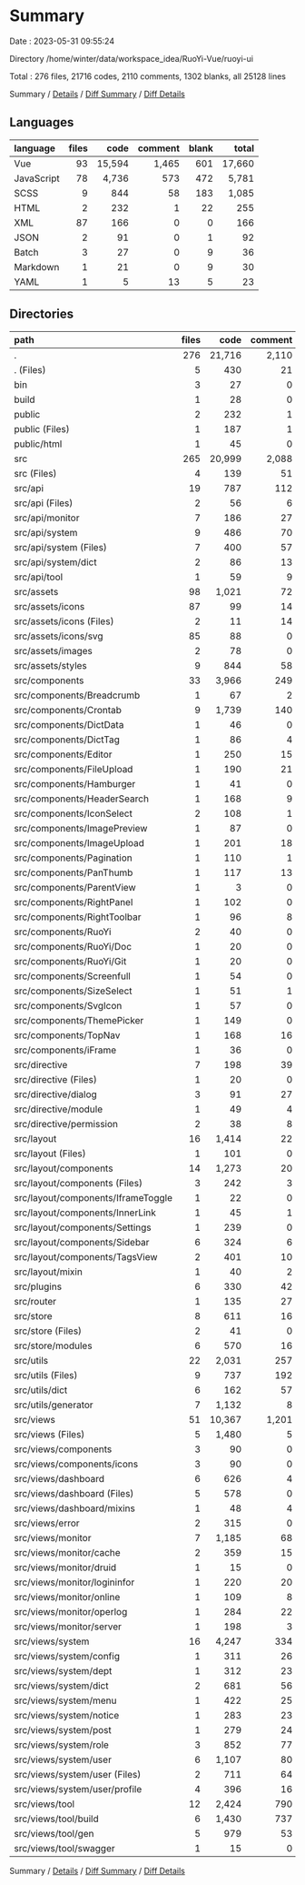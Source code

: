 # Summary

Date : 2023-05-31 09:55:24

Directory /home/winter/data/workspace_idea/RuoYi-Vue/ruoyi-ui

Total : 276 files,  21716 codes, 2110 comments, 1302 blanks, all 25128 lines

Summary / [Details](details.md) / [Diff Summary](diff.md) / [Diff Details](diff-details.md)

## Languages
| language | files | code | comment | blank | total |
| :--- | ---: | ---: | ---: | ---: | ---: |
| Vue | 93 | 15,594 | 1,465 | 601 | 17,660 |
| JavaScript | 78 | 4,736 | 573 | 472 | 5,781 |
| SCSS | 9 | 844 | 58 | 183 | 1,085 |
| HTML | 2 | 232 | 1 | 22 | 255 |
| XML | 87 | 166 | 0 | 0 | 166 |
| JSON | 2 | 91 | 0 | 1 | 92 |
| Batch | 3 | 27 | 0 | 9 | 36 |
| Markdown | 1 | 21 | 0 | 9 | 30 |
| YAML | 1 | 5 | 13 | 5 | 23 |

## Directories
| path | files | code | comment | blank | total |
| :--- | ---: | ---: | ---: | ---: | ---: |
| . | 276 | 21,716 | 2,110 | 1,302 | 25,128 |
| . (Files) | 5 | 430 | 21 | 20 | 471 |
| bin | 3 | 27 | 0 | 9 | 36 |
| build | 1 | 28 | 0 | 8 | 36 |
| public | 2 | 232 | 1 | 22 | 255 |
| public (Files) | 1 | 187 | 1 | 21 | 209 |
| public/html | 1 | 45 | 0 | 1 | 46 |
| src | 265 | 20,999 | 2,088 | 1,243 | 24,330 |
| src (Files) | 4 | 139 | 51 | 28 | 218 |
| src/api | 19 | 787 | 112 | 123 | 1,022 |
| src/api (Files) | 2 | 56 | 6 | 6 | 68 |
| src/api/monitor | 7 | 186 | 27 | 33 | 246 |
| src/api/system | 9 | 486 | 70 | 75 | 631 |
| src/api/system (Files) | 7 | 400 | 57 | 61 | 518 |
| src/api/system/dict | 2 | 86 | 13 | 14 | 113 |
| src/api/tool | 1 | 59 | 9 | 9 | 77 |
| src/assets | 98 | 1,021 | 72 | 191 | 1,284 |
| src/assets/icons | 87 | 99 | 14 | 8 | 121 |
| src/assets/icons (Files) | 2 | 11 | 14 | 8 | 33 |
| src/assets/icons/svg | 85 | 88 | 0 | 0 | 88 |
| src/assets/images | 2 | 78 | 0 | 0 | 78 |
| src/assets/styles | 9 | 844 | 58 | 183 | 1,085 |
| src/components | 33 | 3,966 | 249 | 209 | 4,424 |
| src/components/Breadcrumb | 1 | 67 | 2 | 6 | 75 |
| src/components/Crontab | 9 | 1,739 | 140 | 73 | 1,952 |
| src/components/DictData | 1 | 46 | 0 | 3 | 49 |
| src/components/DictTag | 1 | 86 | 4 | 3 | 93 |
| src/components/Editor | 1 | 250 | 15 | 8 | 273 |
| src/components/FileUpload | 1 | 190 | 21 | 5 | 216 |
| src/components/Hamburger | 1 | 41 | 0 | 4 | 45 |
| src/components/HeaderSearch | 1 | 168 | 9 | 13 | 190 |
| src/components/IconSelect | 2 | 108 | 1 | 8 | 117 |
| src/components/ImagePreview | 1 | 87 | 0 | 4 | 91 |
| src/components/ImageUpload | 1 | 201 | 18 | 8 | 227 |
| src/components/Pagination | 1 | 110 | 1 | 4 | 115 |
| src/components/PanThumb | 1 | 117 | 13 | 13 | 143 |
| src/components/ParentView | 1 | 3 | 0 | 1 | 4 |
| src/components/RightPanel | 1 | 102 | 0 | 5 | 107 |
| src/components/RightToolbar | 1 | 96 | 8 | 1 | 105 |
| src/components/RuoYi | 2 | 40 | 0 | 2 | 42 |
| src/components/RuoYi/Doc | 1 | 20 | 0 | 1 | 21 |
| src/components/RuoYi/Git | 1 | 20 | 0 | 1 | 21 |
| src/components/Screenfull | 1 | 54 | 0 | 4 | 58 |
| src/components/SizeSelect | 1 | 51 | 1 | 5 | 57 |
| src/components/SvgIcon | 1 | 57 | 0 | 5 | 62 |
| src/components/ThemePicker | 1 | 149 | 0 | 25 | 174 |
| src/components/TopNav | 1 | 168 | 16 | 8 | 192 |
| src/components/iFrame | 1 | 36 | 0 | 1 | 37 |
| src/directive | 7 | 198 | 39 | 28 | 265 |
| src/directive (Files) | 1 | 20 | 0 | 4 | 24 |
| src/directive/dialog | 3 | 91 | 27 | 10 | 128 |
| src/directive/module | 1 | 49 | 4 | 2 | 55 |
| src/directive/permission | 2 | 38 | 8 | 12 | 58 |
| src/layout | 16 | 1,414 | 22 | 124 | 1,560 |
| src/layout (Files) | 1 | 101 | 0 | 11 | 112 |
| src/layout/components | 14 | 1,273 | 20 | 109 | 1,402 |
| src/layout/components (Files) | 3 | 242 | 3 | 38 | 283 |
| src/layout/components/IframeToggle | 1 | 22 | 0 | 3 | 25 |
| src/layout/components/InnerLink | 1 | 45 | 1 | 2 | 48 |
| src/layout/components/Settings | 1 | 239 | 0 | 22 | 261 |
| src/layout/components/Sidebar | 6 | 324 | 6 | 27 | 357 |
| src/layout/components/TagsView | 2 | 401 | 10 | 17 | 428 |
| src/layout/mixin | 1 | 40 | 2 | 4 | 46 |
| src/plugins | 6 | 330 | 42 | 17 | 389 |
| src/router | 1 | 135 | 27 | 8 | 170 |
| src/store | 8 | 611 | 16 | 40 | 667 |
| src/store (Files) | 2 | 41 | 0 | 5 | 46 |
| src/store/modules | 6 | 570 | 16 | 35 | 621 |
| src/utils | 22 | 2,031 | 257 | 185 | 2,473 |
| src/utils (Files) | 9 | 737 | 192 | 91 | 1,020 |
| src/utils/dict | 6 | 162 | 57 | 21 | 240 |
| src/utils/generator | 7 | 1,132 | 8 | 73 | 1,213 |
| src/views | 51 | 10,367 | 1,201 | 290 | 11,858 |
| src/views (Files) | 5 | 1,480 | 5 | 43 | 1,528 |
| src/views/components | 3 | 90 | 0 | 13 | 103 |
| src/views/components/icons | 3 | 90 | 0 | 13 | 103 |
| src/views/dashboard | 6 | 626 | 4 | 45 | 675 |
| src/views/dashboard (Files) | 5 | 578 | 0 | 40 | 618 |
| src/views/dashboard/mixins | 1 | 48 | 4 | 5 | 57 |
| src/views/error | 2 | 315 | 0 | 8 | 323 |
| src/views/monitor | 7 | 1,185 | 68 | 42 | 1,295 |
| src/views/monitor/cache | 2 | 359 | 15 | 13 | 387 |
| src/views/monitor/druid | 1 | 15 | 0 | 1 | 16 |
| src/views/monitor/logininfor | 1 | 220 | 20 | 7 | 247 |
| src/views/monitor/online | 1 | 109 | 8 | 6 | 123 |
| src/views/monitor/operlog | 1 | 284 | 22 | 8 | 314 |
| src/views/monitor/server | 1 | 198 | 3 | 7 | 208 |
| src/views/system | 16 | 4,247 | 334 | 84 | 4,665 |
| src/views/system/config | 1 | 311 | 26 | 7 | 344 |
| src/views/system/dept | 1 | 312 | 23 | 6 | 341 |
| src/views/system/dict | 2 | 681 | 56 | 12 | 749 |
| src/views/system/menu | 1 | 422 | 25 | 6 | 453 |
| src/views/system/notice | 1 | 283 | 23 | 7 | 313 |
| src/views/system/post | 1 | 279 | 24 | 7 | 310 |
| src/views/system/role | 3 | 852 | 77 | 14 | 943 |
| src/views/system/user | 6 | 1,107 | 80 | 25 | 1,212 |
| src/views/system/user (Files) | 2 | 711 | 64 | 12 | 787 |
| src/views/system/user/profile | 4 | 396 | 16 | 13 | 425 |
| src/views/tool | 12 | 2,424 | 790 | 55 | 3,269 |
| src/views/tool/build | 6 | 1,430 | 737 | 31 | 2,198 |
| src/views/tool/gen | 5 | 979 | 53 | 23 | 1,055 |
| src/views/tool/swagger | 1 | 15 | 0 | 1 | 16 |

Summary / [Details](details.md) / [Diff Summary](diff.md) / [Diff Details](diff-details.md)